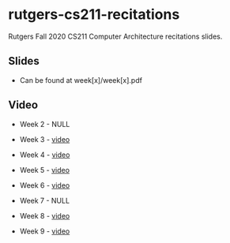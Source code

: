 # rutgers-cs211-recitations
Rutgers Fall 2020 CS211 Computer Architecture recitations slides.



## Slides

- Can be found at week[x]/week[x].pdf



## Video

- Week 2 - NULL
- Week 3 - [video](https://rutgers.zoom.us/rec/play/JuzRGl1T1d-aKGJ56pLP6A9D1tgIUdxTEuTV03dc_ACskbyUzAchffN19aO2ma36XXtG2UB8WQ7k_9LQ.RSmcQ8cXXPiTnIda)
- Week 4 - [video](https://rutgers.zoom.us/rec/share/XtuGPWFIWCqk-4q3gOPD_1ZCaBZTXrvSG38_rJlImMnO_hdrDC-RMWKt3QO1bvTA.bGm-pOsiLvHQr7Xq)
- Week 5 - [video](https://rutgers.zoom.us/rec/share/fp7Ep_MAvdNJ4RNbzPzcrCHjjPXSwFb3U6di58p05V7U5vWElVno-9YiFuvXeUCT.HXuT__GRHE8jQ3a-)
- Week 6 - [video](https://rutgers.zoom.us/rec/play/Lwk0KSfe5jTEr9TVUMFafEsPZ34wt4sj4E06SHMBEzZzU7PBkROxxKyK_UJYHvax_2VqSbcp3B1dbFiz.kTjHHBVXvQ7Yn7f5)
- Week 7 - NULL
- Week 8 - [video](https://rutgers.zoom.us/rec/share/p7CBfqNNC62bu9lFMOe6PT9LiMtK3qHVRsOUCNJ-TX8rDw1wO9r-TMP1hR3paqnA.vZr4StLJG2KPbvZI)

- Week 9 - [video](https://rutgers.zoom.us/rec/play/3bhHl_ibwk-UPfJUhblQw7P_Q15Yqf8p0KtdS2xyW5BbE_hrgoogJPEK6Wxjde3HJWGEFAtbsT9HSwmn.JtVE-WdjVUGSr6Nl)

